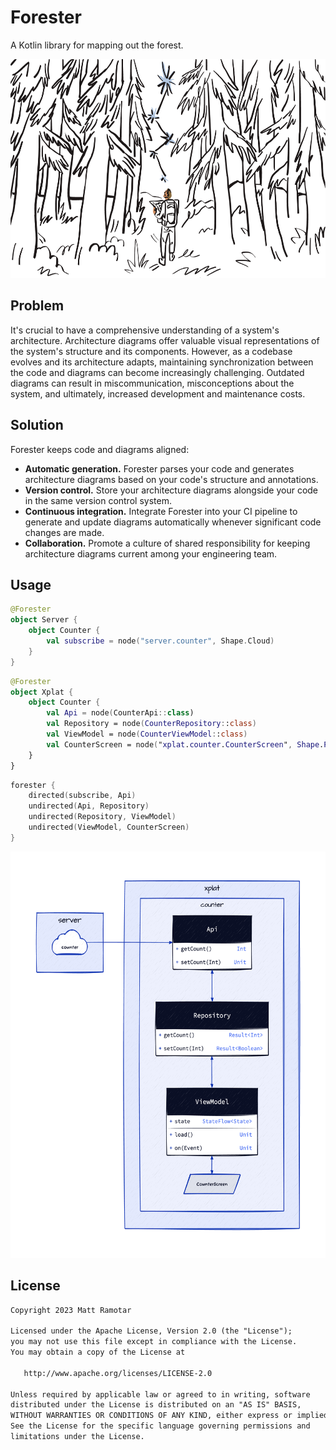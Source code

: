 # Forester

A Kotlin library for mapping out the forest.

<img src="./github/mapping_out_the_forest.png" alt="Mapping out the forest" height="350"/>

## Problem

It's crucial to have a comprehensive understanding of a system's architecture. Architecture diagrams offer valuable
visual representations of the system's structure and its components. However, as a codebase evolves and its architecture
adapts, maintaining synchronization between the code and diagrams can become increasingly challenging. Outdated diagrams
can result in miscommunication, misconceptions about the system, and ultimately, increased development and maintenance
costs.

## Solution

Forester keeps code and diagrams aligned:

- **Automatic generation.** Forester parses your code and generates architecture diagrams based on your code's
  structure and annotations.
- **Version control.** Store your architecture diagrams alongside your code in the same version control system.
- **Continuous integration.** Integrate Forester into your CI pipeline to generate and update diagrams automatically
  whenever significant code changes are made.
- **Collaboration.** Promote a culture of shared responsibility for keeping architecture diagrams current among your
  engineering team.

## Usage

```kotlin
@Forester
object Server {
    object Counter {
        val subscribe = node("server.counter", Shape.Cloud)
    }
}
```

```kotlin
@Forester
object Xplat {
    object Counter {
        val Api = node(CounterApi::class)
        val Repository = node(CounterRepository::class)
        val ViewModel = node(CounterViewModel::class)
        val CounterScreen = node("xplat.counter.CounterScreen", Shape.Parallelogram)
    }
}
```

```kotlin
forester {
    directed(subscribe, Api)
    undirected(Api, Repository)
    undirected(Repository, ViewModel)
    undirected(ViewModel, CounterScreen)
}
```

<img src="github/sample_class.png" height="650"/>

## License

```txt
Copyright 2023 Matt Ramotar

Licensed under the Apache License, Version 2.0 (the "License");
you may not use this file except in compliance with the License.
You may obtain a copy of the License at

   http://www.apache.org/licenses/LICENSE-2.0

Unless required by applicable law or agreed to in writing, software
distributed under the License is distributed on an "AS IS" BASIS,
WITHOUT WARRANTIES OR CONDITIONS OF ANY KIND, either express or implied.
See the License for the specific language governing permissions and
limitations under the License.
```
